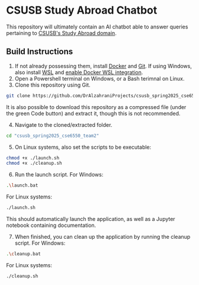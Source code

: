 # CSUSB Study Abroad Chatbot

This repository will ultimately contain an AI chatbot able to answer queries pertaining to [CSUSB's Study Abroad domain](https://goabroad.csusb.edu/).

## Build Instructions
1. If not already possessing them, install [Docker](<https://www.docker.com/>) and [Git](https://git-scm.com/downloads). If using Windows, also install [WSL](https://learn.microsoft.com/en-us/windows/wsl/install) and [enable Docker WSL integration](https://docs.docker.com/desktop/features/wsl/).
2. Open a<!--n administrative or elevated--> Powershell terminal on Windows, or a Bash terimnal on Linux.
3. Clone this repository using Git.
```bash
git clone https://github.com/DrAlzahraniProjects/csusb_spring2025_cse6550_team2.git
```
It is also possible to download this repository as a compressed file (under the green Code button) and extract it, though this is not recommended.

<!-- 3. Open the Dockerfile in an editor of your choice, and change `browser.serverAddress` in the Dockerfile's CMD command to your device's name. (On Windows, this is the `COMPUTERNAME` environment variable.) -->
4. Navigate to the cloned/extracted folder.
```bash
cd "csusb_spring2025_cse6550_team2"
```
5. On Linux systems, also set the scripts to be executable:
```bash
chmod +x ./launch.sh
chmod +x ./cleanup.sh
```
6. Run the launch script. For Windows:
```bash
.\launch.bat
```
For Linux systems:
```bash
./launch.sh
```
This should automatically launch the application, as well as a Jupyter notebook containing documentation.

7. When finished, you can clean up the application by running the cleanup script. For Windows:
```bash
.\cleanup.bat
```
For Linux systems:
```bash
./cleanup.sh
```
